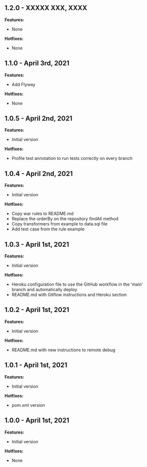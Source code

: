 ## 1.2.0 - XXXXX XXX, XXXX
**Features:**
- None

**Hotfixes:**
- None

## 1.1.0 - April 3rd, 2021
**Features:**
- Add Flyway

**Hotfixes:**
- None

## 1.0.5 - April 2nd, 2021
**Features:**
- Initial version

**Hotfixes:**
- Profile test annotation to run tests correctly on every branch

## 1.0.4 - April 2nd, 2021
**Features:**
- Initial version

**Hotfixes:**
- Copy war rules to README.md
- Replace the orderBy on the repository findAll method
- Copy transformers from example to data.sql file
- Add test case from the rule example

## 1.0.3 - April 1st, 2021
**Features:**
- Initial version

**Hotfixes:**
- Heroku configuration file to use the GitHub workflow in the 'main' branch and automatically deploy
- README.md with Gitflow instructions and Heroku section

## 1.0.2 - April 1st, 2021
**Features:**
- Initial version

**Hotfixes:**
- README.md with new instructions to remote debug

## 1.0.1 - April 1st, 2021
**Features:**
- Initial version

**Hotfixes:**
- pom.xml version

## 1.0.0 - April 1st, 2021
**Features:**
- Initial version

**Hotfixes:**
- None
